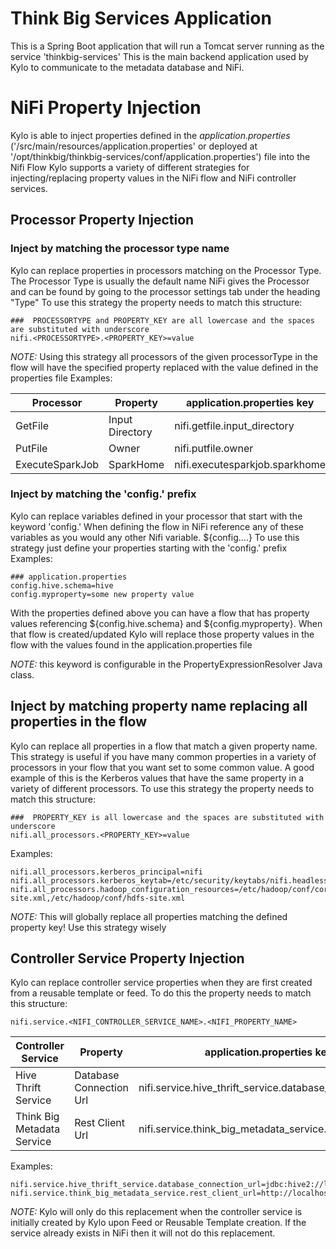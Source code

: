 Think Big Services Application
===
This is a Spring Boot application that will run a Tomcat server running as the service 'thinkbig-services'
This is the main backend application used by Kylo to communicate to the metadata database and NiFi.

NiFi Property Injection
====
Kylo is able to inject properties defined in the *application.properties* ('/src/main/resources/application.properties' or deployed at '/opt/thinkbig/thinkbig-services/conf/application.properties') file into the Nifi Flow
Kylo supports a variety of different strategies for injecting/replacing property values in the NiFi flow and NiFi controller services.

   
## Processor Property Injection
   
###  Inject by matching the processor type name
Kylo can replace properties in processors matching on the Processor Type.  
The Processor Type is usually the default name NiFi gives the Processor and can be found by going to the processor settings tab under the heading "Type"
To use this strategy the property needs to match this structure:

```properties
###  PROCESSORTYPE and PROPERTY_KEY are all lowercase and the spaces are substituted with underscore
nifi.<PROCESSORTYPE>.<PROPERTY_KEY>=value
```   

*NOTE:* Using this strategy all processors of the given processorType in the flow will have the specified property replaced with the value defined in the properties file
Examples:

| Processor       | Property        | application.properties key     |
| --------------- | --------------- | ------------------------------ |
| GetFile         | Input Directory | nifi.getfile.input_directory   |
| PutFile         | Owner           | nifi.putfile.owner             | 
| ExecuteSparkJob | SparkHome       | nifi.executesparkjob.sparkhome |

   
###  Inject by matching the 'config.' prefix
Kylo can replace variables defined in your processor that start with the keyword 'config.'
When defining the flow in NiFi reference any of these variables as you would any other Nifi variable. ${config....}
To use this strategy just define your properties starting with the 'config.' prefix
Examples:

```properties
### application.properties 
config.hive.schema=hive
config.myproperty=some new property value 
``` 

With the properties defined above you can have a flow that has property values referencing ${config.hive.schema} and ${config.myproperty}.  When that flow is created/updated Kylo will replace those property values in the flow with the values found in the application.properties file 
 
*NOTE:* this keyword is configurable in the PropertyExpressionResolver Java class.
   

## Inject by matching property name replacing all properties in the flow
Kylo can replace all properties in a flow that match a given property name.
This strategy is useful if you have many common properties in a variety of processors in your flow that you want set to some common value.
A good example of this is the Kerberos values that have the same property in a variety of different processors.
To use this strategy the property needs to match this structure:

```properties
###  PROPERTY_KEY is all lowercase and the spaces are substituted with underscore
nifi.all_processors.<PROPERTY_KEY>=value
```   

Examples:

```properties
nifi.all_processors.kerberos_principal=nifi
nifi.all_processors.kerberos_keytab=/etc/security/keytabs/nifi.headless.keytab
nifi.all_processors.hadoop_configuration_resources=/etc/hadoop/conf/core-site.xml,/etc/hadoop/conf/hdfs-site.xml
```

*NOTE:*  This will globally replace all properties matching the defined property key!  Use this strategy wisely   
   
## Controller Service Property Injection
Kylo can replace controller service properties when they are first created from a reusable template or feed.
To do this the property needs to match this structure:

```properties
nifi.service.<NIFI_CONTROLLER_SERVICE_NAME>.<NIFI_PROPERTY_NAME>
```

| Controller Service         | Property                | application.properties key                               |
| -------------------------- | ----------------------- | ---------------------------------------------------------|
| Hive Thrift Service        | Database Connection Url | nifi.service.hive_thrift_service.database_connection_url |
| Think Big Metadata Service | Rest Client Url         | nifi.service.think_big_metadata_service.rest_client_url  |

Examples:

```properties
nifi.service.hive_thrift_service.database_connection_url=jdbc:hive2://localhost:10000/default
nifi.service.think_big_metadata_service.rest_client_url=http://localhost:8400/proxy/metadata
```

*NOTE:* Kylo will only do this replacement when the controller service is initially created by Kylo upon Feed or Reusable Template creation.  If the service already exists in NiFi then it will not do this replacement. 
   